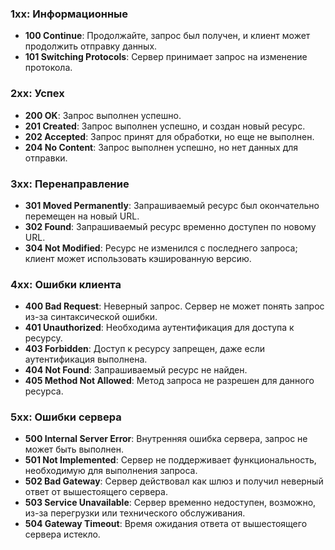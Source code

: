 ### **1xx: Информационные**
- **100 Continue**: Продолжайте, запрос был получен, и клиент может продолжить отправку данных.
- **101 Switching Protocols**: Сервер принимает запрос на изменение протокола.

### **2xx: Успех**
- **200 OK**: Запрос выполнен успешно.
- **201 Created**: Запрос выполнен успешно, и создан новый ресурс.
- **202 Accepted**: Запрос принят для обработки, но еще не выполнен.
- **204 No Content**: Запрос выполнен успешно, но нет данных для отправки.

### **3xx: Перенаправление**
- **301 Moved Permanently**: Запрашиваемый ресурс был окончательно перемещен на новый URL.
- **302 Found**: Запрашиваемый ресурс временно доступен по новому URL.
- **304 Not Modified**: Ресурс не изменился с последнего запроса; клиент может использовать кэшированную версию.

### **4xx: Ошибки клиента**
- **400 Bad Request**: Неверный запрос. Сервер не может понять запрос из-за синтаксической ошибки.
- **401 Unauthorized**: Необходима аутентификация для доступа к ресурсу.
- **403 Forbidden**: Доступ к ресурсу запрещен, даже если аутентификация выполнена.
- **404 Not Found**: Запрашиваемый ресурс не найден.
- **405 Method Not Allowed**: Метод запроса не разрешен для данного ресурса.

### **5xx: Ошибки сервера**
- **500 Internal Server Error**: Внутренняя ошибка сервера, запрос не может быть выполнен.
- **501 Not Implemented**: Сервер не поддерживает функциональность, необходимую для выполнения запроса.
- **502 Bad Gateway**: Сервер действовал как шлюз и получил неверный ответ от вышестоящего сервера.
- **503 Service Unavailable**: Сервер временно недоступен, возможно, из-за перегрузки или технического обслуживания.
- **504 Gateway Timeout**: Время ожидания ответа от вышестоящего сервера истекло.
